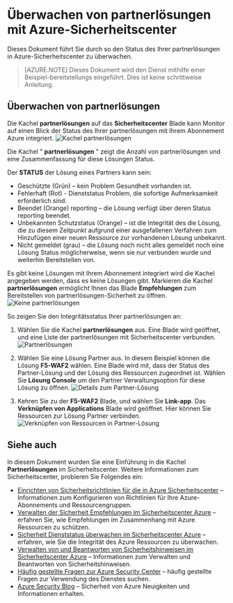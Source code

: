 <properties
   pageTitle="Verwalten von partnerlösungen im Sicherheitscenter Azure | Microsoft Azure"
   description="Dieses Dokument führt Sie durch so Azure-Sicherheitscenter Monitor auf einen Blick können Sie der Status des Ihrer partnerlösungen mit Ihrem Abonnement Azure integriert."
   services="security-center"
   documentationCenter="na"
   authors="TerryLanfear"
   manager="MBaldwin"
   editor=""/>

<tags
   ms.service="security-center"
   ms.devlang="na"
   ms.topic="article"
   ms.tgt_pltfrm="na"
   ms.workload="na"
   ms.date="10/26/2016"
   ms.author="terrylan"/>

# <a name="monitoring-partner-solutions-with-azure-security-center"></a>Überwachen von partnerlösungen mit Azure-Sicherheitscenter

Dieses Dokument führt Sie durch so den Status des Ihrer partnerlösungen in Azure-Sicherheitscenter zu überwachen.

> [AZURE.NOTE] Dieses Dokument wird den Dienst mithilfe einer Beispiel-bereitstellungs eingeführt. Dies ist keine schrittweise Anleitung.

## <a name="monitoring-partner-solutions"></a>Überwachen von partnerlösungen

Die Kachel **partnerlösungen** auf das **Sicherheitscenter** Blade kann Monitor auf einen Blick der Status des Ihrer partnerlösungen mit Ihrem Abonnement Azure integriert.
![Kachel partnerlösungen][1]

Die Kachel " **partnerlösungen** " zeigt die Anzahl von partnerlösungen und eine Zusammenfassung für diese Lösungen Status.

Der **STATUS** der Lösung eines Partners kann sein:

- Geschützte (Grün) – kein Problem Gesundheit vorhanden ist.
- Fehlerhaft (Rot) - Dienststatus Problem, die sofortige Aufmerksamkeit erforderlich sind.
- Beendet (Orange) reporting – die Lösung verfügt über deren Status reporting beendet.
- Unbekannten Schutzstatus (Orange) – ist die Integrität des die Lösung, die zu diesem Zeitpunkt aufgrund einer ausgefallenen Verfahren zum Hinzufügen einer neuen Ressource zur vorhandenen Lösung unbekannt.
- Nicht gemeldet (grau) – die Lösung noch nicht alles gemeldet noch eine Lösung Status möglicherweise, wenn sie nur verbunden wurde und weiterhin Bereitstellen von.

Es gibt keine Lösungen mit Ihrem Abonnement integriert wird die Kachel angegeben werden, dass es keine Lösungen gibt. Markieren die Kachel **partnerlösungen** ermöglicht Ihnen das Blade **Empfehlungen** zum Bereitstellen von partnerlösungen-Sicherheit zu öffnen.
![Keine partnerlösungen][2]

So zeigen Sie den Integritätsstatus Ihrer partnerlösungen an:

1. Wählen Sie die Kachel **partnerlösungen** aus. Eine Blade wird geöffnet, und eine Liste der partnerlösungen mit Sicherheitscenter verbunden.
![Partnerlösungen][3]

2. Wählen Sie eine Lösung Partner aus. In diesem Beispiel können die Lösung **F5-WAF2** wählen.  Eine Blade wird mit, dass der Status des Partner-Lösung und der Lösung des Ressourcen zugeordnet ist. Wählen Sie **Lösung Console** um den Partner Verwaltungsoption für diese Lösung zu öffnen.
![Details zum Partner-Lösung][4]

3. Kehren Sie zu der **F5-WAF2** Blade, und wählen Sie **Link-app**. Das **Verknüpfen von Applications** Blade wird geöffnet. Hier können Sie Ressourcen zur Lösung Partner verbinden.
![Verknüpfen von Ressourcen in Partner-Lösung][5]

## <a name="see-also"></a>Siehe auch
In diesem Dokument wurden Sie eine Einführung in die Kachel **Partnerlösungen** im Sicherheitscenter. Weitere Informationen zum Sicherheitscenter, probieren Sie Folgendes ein:

- [Einrichten von Sicherheitsrichtlinien für die in Azure Sicherheitscenter](security-center-policies.md) – Informationen zum Konfigurieren von Richtlinien für Ihre Azure-Abonnements und Ressourcengruppen.
- [Verwalten der Sicherheit Empfehlungen im Sicherheitscenter Azure](security-center-recommendations.md) – erfahren Sie, wie Empfehlungen im Zusammenhang mit Azure Ressourcen zu schützen.
- [Sicherheit Dienststatus überwachen im Sicherheitscenter Azure](security-center-monitoring.md) – erfahren, wie Sie die Integrität des Azure Ressourcen zu überwachen.
- [Verwalten von und Beantworten von Sicherheitshinweisen im Sicherheitscenter Azure](security-center-managing-and-responding-alerts.md) – Informationen zum Verwalten und Beantworten von Sicherheitshinweisen.
- [Häufig gestellte Fragen zur Azure Security Center](security-center-faq.md) – häufig gestellte Fragen zur Verwendung des Dienstes suchen.
- [Azure Security Blog](http://blogs.msdn.com/b/azuresecurity/) – Sicherheit von Azure Neuigkeiten und Informationen erhalten.

<!--Image references-->
[1]: ./media/security-center-partner-solutions/partner-solutions-tile.png
[2]: ./media/security-center-partner-solutions/no-partner-solutions-to-display.png
[3]: ./media/security-center-partner-solutions/partner-solutions.png
[4]: ./media/security-center-partner-solutions/partner-solutions-detail.png
[5]: ./media/security-center-partner-solutions/link-applications.png
